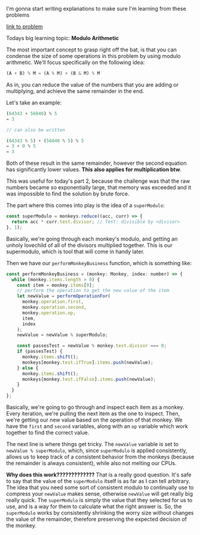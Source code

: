 I'm gonna start writing explanations to make sure I'm learning from these problems

[link to problem](https://adventofcode.com/2022/day/11)

Todays big learning topic: **Modulo Arithmetic**

The most important concept to grasp right off the bat, is that you can condense the size of some operations in this problem by using modulo arithmetic. We'll focus specifically on the following idea:

```js
(A + B) % M = (A % M) + (B & M) % M
```

As in, you can reduce the value of the numbers that you are adding or multiplying, and achieve the same remainder in the end.

Let's take an example:

```js
(64343 + 56040) % 5
= 3

// can also be written

(64343 % 5) + (56040 % 5) % 5
= 3 + 0 % 5
= 3
```

Both of these result in the same remainder, however the second equation has significantly lower values. **This also applies for multiplication btw**.

This was useful for today's part 2, because the challenge was that the raw numbers became so exponentially large, that memory was exceeded and it was impossible to find the solution by brute force.

The part where this comes into play is the idea of a `superModulo`:

```js
const superModulo = monkeys.reduce((acc, curr) => {
  return acc * curr.test.divisor; // Test: divisible by <divisor>
}, 1);
```

Basically, we're going through each monkey's modulo, and getting an unholy lovechild of all of the divisors multiplied together. This is our supermodulo, which is tool that will come in handy later.

Then we have our `performMonkeyBusiness` function, which is something like:

```js
const performMonkeyBusiness = (monkey: Monkey, index: number) => {
  while (monkey.items.length > 0) {
    const item = monkey.items[0];
    // perform the operation to get the new value of the item
    let newValue = performOperationFor(
      monkey.operation.first,
      monkey.operation.second,
      monkey.operation.op,
      item,
      index
    );
    newValue = newValue % superModulo;

    const passesTest = newValue % monkey.test.divisor === 0;
    if (passesTest) {
      monkey.items.shift();
      monkeys[monkey.test.ifTrue].items.push(newValue);
    } else {
      monkey.items.shift();
      monkeys[monkey.test.ifFalse].items.push(newValue);
    }
  }
};
```

Basically, we're going to go through and inspect each item as a monkey. Every iteration, we're pulling the next item as the one to inspect. Then, we're getting our new value based on the operation of that monkey. We have the `first` and `second` variables, along with an `op` variable which work together to find the correct value.

The next line is where things get tricky. The `newValue` variable is set to `newValue % superModulo`, which, since `superModulo` is applied consistently, allows us to keep track of a consistent behavior from the monkeys (because the remainder is always consistent), while also not melting our CPUs.

**Why does this work?????????????**
That is a really good question. It's safe to say that the value of the `superModulo` itself is as far as I can tell arbitrary. The idea that you need some sort of consistent modulo to continually use to compress your `newValue` makes sense, otherwise `newValue` will get really big really quick. The `superModulo` is simply the value that they selected for us to use, and is a way for them to calculate what the right answer is. So, the `superModulo` works by consistently shrinking the worry size without changes the value of the remainder, therefore preserving the expected decision of the monkey.
